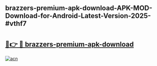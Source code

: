 ## brazzers-premium-apk-download-APK-MOD-Download-for-Android-Latest-Version-2025-#vthf7

# <h2><a href="https://bedroomkl.my?title=brazzers-premium-apk-download&ref=20M">🔗👉 🔴 brazzers-premium-apk-download</a></h2>

[![acn](https://github.com/user-attachments/assets/0f9c940e-d8b0-45ae-aac7-cd30a18b3e1c)](https://bedroomkl.my?title=brazzers-premium-apk-download&ref=20M)

